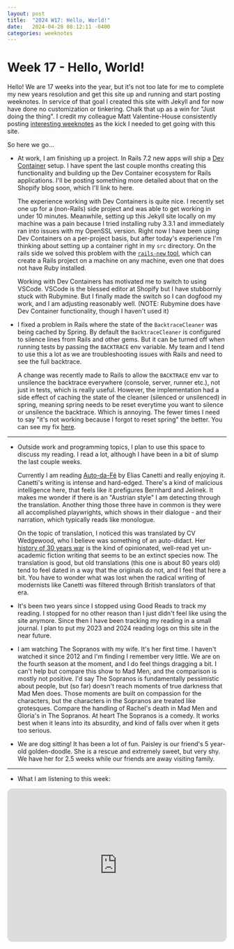 ```yaml
---
layout: post
title:  "2024 W17: Hello, World!"
date:   2024-04-28 08:12:11 -0400
categories: weeknotes
---
```


# Week 17 - Hello, World!

Hello! We are 17 weeks into the year, but it's not too late for me to complete my new years resolution and get this site up and running and start posting weeknotes. In service of that goal I created this site with Jekyll and for now have done no customization or tinkering. Chalk that up as a win for "Just doing the thing". I credit my colleague Matt Valentine-House consistently posting [interesting weeknotes](https://www.eightbitraptor.com/weeknotes/) as the kick I needed to get going with this site.

So here we go...

- At work, I am finishing up a project. In Rails 7.2 new apps will ship a [Dev Container](https://containers.dev/) setup. I have spent the last couple months creating this functionality and building up the Dev Container ecosystem for Rails applications. I'll be posting something more detailed about that on the Shopify blog soon, which I'll link to here.

  The experience working with Dev Containers is quite nice. I recently set one up for a (non-Rails) side project and was able to get working in under 10 minutes. Meanwhile, setting up this Jekyll site locally on my machine was a pain because I tried installing ruby 3.3.1 and immediately ran into issues with my OpenSSL version. Right now I have been using Dev Containers on a per-project basis, but after today's experience I'm thinking about setting up a container right in my `src` directory. On the rails side we solved this problem with the [`rails-new` tool](https://github.com/rails/rails-new), which can create a Rails project on a machine on any machine, even one that does not have Ruby installed.

  Working with Dev Containers has motivated me to switch to using VSCode. VSCode is the blessed editor at Shopify but I have stubbornly stuck with Rubymine. But I finally made the switch so I can dogfood my work, and I am adjusting reasonably well. (NOTE: Rubymine does have Dev Container functionality, though I haven't used it)


- I fixed a problem in Rails where the state of the `BacktraceCleaner` was being cached by Spring. By default the `BacktraceCleaner` is configured to silence lines from Rails and other gems. But it can be turned off when running tests by passing the `BACKTRACE` env variable. My team and I tend to use this a lot as we are troubleshooting issues with Rails and need to see the full backtrace.

  A change was recently made to Rails to allow the `BACKTRACE` env var to unsilence the backtrace everywhere (console, server, runner etc.), not just in tests, which is really useful. However, the implementation had a side effect of caching the state of the cleaner (silenced or unsilenced) in spring, meaning spring needs to be reset everytime you want to silence or unsilence the backtrace. Which is annoying. The fewer times I need to say "it's not working because I forgot to reset spring" the better. You can see my fix [here](https://github.com/rails/rails/pull/51670).

---


- Outside work and programming topics, I plan to use this space to discuss my reading. I read a lot, although I have been in a bit of slump the last couple weeks.

  Currently I am reading [Auto-da-Fé](https://en.wikipedia.org/wiki/Auto-da-F%C3%A9_(novel)) by Elias Canetti and really enjoying it. Canetti's writing is intense and hard-edged. There's a kind of malicious intelligence here, that feels like it prefigures Bernhard and Jelinek. It makes me wonder if there is an "Austrian style" I am detecting through the translation. Another thing those three have in common is they were all accomplished playwrights, which shows in their dialogue - and their narration, which typically reads like monologue.

  On the topic of translation, I noticed this was translated by CV Wedgewood, who I believe was something of an auto-didact. Her [history of 30 years war](https://www.nyrb.com/products/the-thirty-years-war) is the kind of opinionated, well-read yet un-academic fiction writing that seems to be an extinct species now. The translation is good, but old translations (this one is about 80 years old) tend to feel dated in a way that the originals do not, and I feel that here a bit. You have to wonder what was lost when the radical writing of modernists like Canetti was filtered through British translators of that era.

- It's been two years since I stopped using Good Reads to track my reading. I stopped for no other reason than I just didn't feel like using the site anymore. Since then I have been tracking my reading in a small journal. I plan to put my 2023 and 2024 reading logs on this site in the near future.

- I am watching The Sopranos with my wife. It's her first time. I haven't watched it since 2012 and I'm finding I remember very little. We are on the fourth season at the moment, and I do feel things dragging a bit. I can't help but compare this show to Mad Men, and the comparison is mostly not positive. I'd say The Sopranos is fundamentally pessimistic about people, but (so far) doesn't reach moments of true darkness that Mad Men does. Those moments are built on compassion for the characters, but the characters in the Sopranos are treated like grotesques. Compare the handling of Rachel's death in Mad Men and Gloria's in The Sopranos. At heart The Sopranos is a comedy. It works best when it leans into its absurdity, and kind of falls over when it gets too serious.

- We are dog sitting! It has been a lot of fun. Paisley is our friend's 5 year-old golden-doodle. She is a rescue and extremely sweet, but very shy. We have her for 2.5 weeks while our friends are away visiting family.

---

- What I am listening to this week:

<iframe style="border-radius:12px" src="https://open.spotify.com/embed/album/1XEPKavl3nlI2qVt8HuA5n?utm_source=generator" width="100%" height="352" frameBorder="0" allowfullscreen="" allow="autoplay; clipboard-write; encrypted-media; fullscreen; picture-in-picture" loading="lazy"></iframe>

